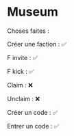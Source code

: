# Museum

Choses faites :

Créer une faction : ✅

F invite : ✅

F kick : ✅

Claim : ❌

Unclaim : ❌

Créer un code : ✅

Entrer un code : ✅